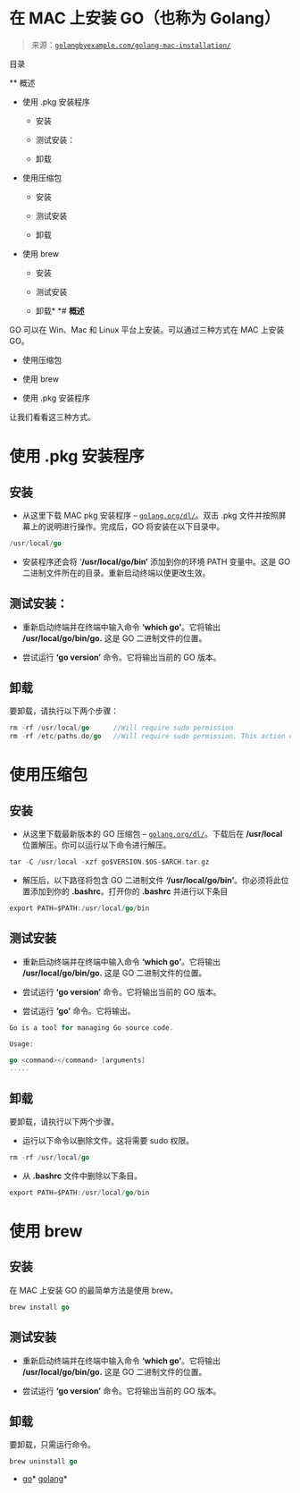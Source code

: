 <!--yml

类别：未分类

日期：2024-10-13 06:11:33

-->

# 在 MAC 上安装 GO（也称为 Golang）

> 来源：[`golangbyexample.com/golang-mac-installation/`](https://golangbyexample.com/golang-mac-installation/)

目录

**   概述

+   使用 .pkg 安装程序

    +   安装

    +   测试安装：

    +   卸载

+   使用压缩包

    +   安装

    +   测试安装

    +   卸载

+   使用 brew

    +   安装

    +   测试安装

    +   卸载*  *# **概述**

GO 可以在 Win、Mac 和 Linux 平台上安装。可以通过三种方式在 MAC 上安装 GO。

+   使用压缩包

+   使用 brew

+   使用 .pkg 安装程序

让我们看看这三种方式。

# **使用 .pkg 安装程序**

## **安装**

+   从这里下载 MAC pkg 安装程序 – [`golang.org/dl/`](https://golang.org/dl/)。双击 .pkg 文件并按照屏幕上的说明进行操作。完成后，GO 将安装在以下目录中。

```go
/usr/local/go
```

+   安装程序还会将 ‘**/usr/local/go/bin’** 添加到你的环境 PATH 变量中。这是 GO 二进制文件所在的目录。重新启动终端以使更改生效。

## **测试安装：**

+   重新启动终端并在终端中输入命令 **‘which go’**。它将输出 **/usr/local/go/bin/go.** 这是 GO 二进制文件的位置。

+   尝试运行 **‘go version’** 命令。它将输出当前的 GO 版本。

## **卸载**

要卸载，请执行以下两个步骤：

```go
rm -rf /usr/local/go      //Will require sudo permission
rm -rf /etc/paths.do/go   //Will require sudo permission. This action deletes will remove /usr/local/go/bin from PATH env
```

# **使用压缩包**

## **安装**

+   从这里下载最新版本的 GO 压缩包 – [`golang.org/dl/`](https://golang.org/dl/)。下载后在 **/usr/local** 位置解压。你可以运行以下命令进行解压。

```go
tar -C /usr/local -xzf go$VERSION.$OS-$ARCH.tar.gz
```

+   解压后，以下路径将包含 GO 二进制文件 **‘/usr/local/go/bin’**。你必须将此位置添加到你的 **.bashrc**。打开你的 **.bashrc** 并进行以下条目

```go
export PATH=$PATH:/usr/local/go/bin
```

## **测试安装**

+   重新启动终端并在终端中输入命令 **‘which go’**。它将输出 **/usr/local/go/bin/go.** 这是 GO 二进制文件的位置。

+   尝试运行 **‘go version’** 命令。它将输出当前的 GO 版本。

+   尝试运行 **‘go’** 命令。它将输出。

```go
Go is a tool for managing Go source code.

Usage:

go <command></command> [arguments]
.....
```

## **卸载**

要卸载，请执行以下两个步骤。

+   运行以下命令以删除文件。这将需要 sudo 权限。

```go
rm -rf /usr/local/go 
```

+   从 **.bashrc** 文件中删除以下条目。

```go
export PATH=$PATH:/usr/local/go/bin
```

# **使用 brew**

## **安装**

在 MAC 上安装 GO 的最简单方法是使用 brew。

```go
brew install go
```

## **测试安装**

+   重新启动终端并在终端中输入命令 **‘which go’**。它将输出 **/usr/local/go/bin/go.** 这是 GO 二进制文件的位置。

+   尝试运行 **‘go version’** 命令。它将输出当前的 GO 版本。

## **卸载**

要卸载，只需运行命令。

```go
brew uninstall go
```

+   [go](https://golangbyexample.com/tag/go/)*   [golang](https://golangbyexample.com/tag/golang/)*
